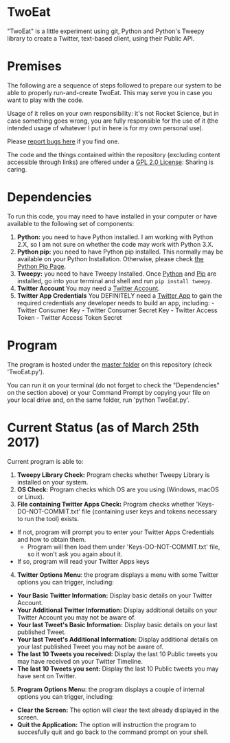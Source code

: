 # TwoEat

"TwoEat" is a little experiment using git, Python and Python's Tweepy library to create a Twitter, text-based client, using their Public API. 

# Premises

The following are a sequence of steps followed to prepare our system to be able to properly run-and-create TwoEat. This may serve you in case you want to play with the code.

Usage of it relies on your own responsibility: it's not Rocket Science, but in case something goes wrong, you are fully responsible for the use of it (the intended usage of whatever I put in here is for my own personal use).

Please [report bugs here](https://github.com/nomagev/twoeat/issues) if you find one.

The code and the things contained within the repository (excluding content accessible through links) are offered under a [GPL 2.0 License](https://www.gnu.org/licenses/old-licenses/gpl-2.0.en.html): Sharing is caring.

# Dependencies

To run this code, you may need to have installed in your computer or have available to the following set of components:

  1. **Python:** you need to have Python installed. I am working with Python 2.X, so I am not sure on whether the code may work with Python 3.X.
  2. **Python pip:** you need to have Python pip installed. This normally may be available on your Python Installation. Otherwise, please check [the Python Pip Page](https://pypi.python.org/pypi/pip/).
  3. **Tweepy:** you need to have Tweepy Installed. Once [Python](https://www.python.org) and [Pip](https://pypi.python.org/pypi/pip/) are installed, go into your terminal and shell and run `pip install tweepy`.
  4. **Twitter Account** You may need a [Twitter Account](https://www.twitter.com).
  5. **Twitter App Credentials** You DEFINITELY need a [Twitter App](https://apps.twitter.com) to gain the required credentials any developer needs to build an app, including:
    - Twitter Consumer Key
    - Twitter Consumer Secret Key
    - Twitter Access Token
    - Twitter Access Token Secret

# Program

The program is hosted under the [master folder](https://github.com/nomagev/twoeat/) on this repository (check 'TwoEat.py').

You can run it on your terminal (do not forget to check the "Dependencies" on the section above) or your Command Prompt by copying your file on your local drive and, on the same folder, run 'python TwoEat.py'.

# Current Status (as of March 25th 2017)

Current program is able to:
1. **Tweepy Library Check:** Program checks whether Tweepy Library is installed on your system.
2. **OS Check:** Program checks which OS are you using (Windows, macOS or Linux). 
3. **File containing Twitter Apps Check:**  Program checks whether 'Keys-DO-NOT-COMMIT.txt' file (containing user keys and tokens necessary to run the tool) exists.
  - If not, program will prompt you to enter your Twitter Apps Credentials and how to obtain them.
    - Program will then load them under 'Keys-DO-NOT-COMMIT.txt' file, so it won't ask you again about it.
  - If so, program will read your Twitter Apps keys
4. **Twitter Options Menu**: the program displays a menu with some Twitter options you can trigger, including: 
  - **Your Basic Twitter Information:** Display basic details on your Twitter Account.
  - **Your Additional Twitter Information:** Display additional details on your Twitter Account you may not be aware of.
  - **Your last Tweet's Basic Information:** Display basic details on your last published Tweet.
  - **Your last Tweet's Additional Information:** Display additional details on your last published Tweet you may not be aware of.
  - **The last 10 Tweets you received:** Display the last 10 Public tweets you may have received on your Twitter Timeline.
  - **The last 10 Tweets you sent:** Display the last 10 Public tweets you may have sent on Twitter.
5. **Program Options Menu**: the program displays a couple of internal options you can trigger, including: 
  - **Clear the Screen:** The option will clear the text already displayed in the screen.
  - **Quit the Application:** The option will instruction the program to succesfully quit and go back to the command prompt on your shell.
